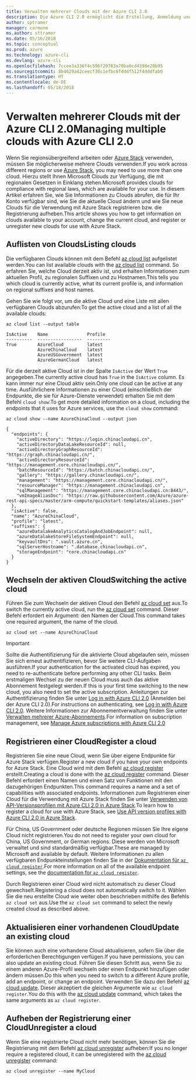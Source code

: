 ```yaml
---
title: Verwalten mehrerer Clouds mit der Azure CLI 2.0
description: Die Azure CLI 2.0 ermöglicht die Erstellung, Anmeldung und Verwaltung von bzw. bei mehreren Clouds.
author: sptramer
manager: carmonm
ms.author: sttramer
ms.date: 05/16/2018
ms.topic: conceptual
ms.prod: azure
ms.technology: azure-cli
ms.devlang: azure-cli
ms.openlocfilehash: 7ccee3a336f4c596f29783a70ba0cd4398e20b95
ms.sourcegitcommit: 8b4629a42ceecf30c1efbc6fdddf512f4dddfab0
ms.translationtype: HT
ms.contentlocale: de-DE
ms.lasthandoff: 05/18/2018
---
```

# <a name="managing-multiple-clouds-with-azure-cli-20"></a><span data-ttu-id="dc9eb-103">Verwalten mehrerer Clouds mit der Azure CLI 2.0</span><span class="sxs-lookup"><span data-stu-id="dc9eb-103">Managing multiple clouds with Azure CLI 2.0</span></span>

<span data-ttu-id="dc9eb-104">Wenn Sie regionsübergreifend arbeiten oder [Azure Stack](https://docs.microsoft.com/azure/azure-stack/user/) verwenden, müssen Sie möglicherweise mehrere Clouds verwenden.</span><span class="sxs-lookup"><span data-stu-id="dc9eb-104">If you work across different regions or use [Azure Stack](https://docs.microsoft.com/azure/azure-stack/user/), you may need to use more than one cloud.</span></span> <span data-ttu-id="dc9eb-105">Hierzu stellt Ihnen Microsoft Clouds zur Verfügung, die mit regionalen Gesetzen in Einklang stehen.</span><span class="sxs-lookup"><span data-stu-id="dc9eb-105">Microsoft provides clouds for compliance with regional laws, which are available for your use.</span></span> <span data-ttu-id="dc9eb-106">In diesem Artikel erfahren Sie, wie Sie Informationen zu Clouds abrufen, die für Ihr Konto verfügbar sind, wie Sie die aktuelle Cloud ändern und wie Sie neue Clouds für die Verwendung mit Azure Stack registrieren bzw. die Registrierung aufheben.</span><span class="sxs-lookup"><span data-stu-id="dc9eb-106">This article shows you how to get information on clouds available to your account, change the current cloud, and register or unregister new clouds for use with Azure Stack.</span></span>

## <a name="listing-clouds"></a><span data-ttu-id="dc9eb-107">Auflisten von Clouds</span><span class="sxs-lookup"><span data-stu-id="dc9eb-107">Listing clouds</span></span>

<span data-ttu-id="dc9eb-108">Die verfügbaren Clouds können mit dem Befehl [az cloud list](/cli/azure/cloud#az-cloud-list) aufgelistet werden.</span><span class="sxs-lookup"><span data-stu-id="dc9eb-108">You can list available clouds with the [az cloud list](/cli/azure/cloud#az-cloud-list) command.</span></span> <span data-ttu-id="dc9eb-109">So erfahren Sie, welche Cloud derzeit aktiv ist, und erhalten Informationen zum aktuellen Profil, zu regionalen Suffixen und zu Hostnamen.</span><span class="sxs-lookup"><span data-stu-id="dc9eb-109">This tells you which cloud is currently active, what its current profile is, and information on regional suffixes and host names.</span></span>

<span data-ttu-id="dc9eb-110">Gehen Sie wie folgt vor, um die aktive Cloud und eine Liste mit allen verfügbaren Clouds abzurufen:</span><span class="sxs-lookup"><span data-stu-id="dc9eb-110">To get the active cloud and a list of all the available clouds:</span></span>

```azurecli-interactive
az cloud list --output table
```

```output
IsActive    Name               Profile
----------  -----------------  ---------
True        AzureCloud         latest
            AzureChinaCloud    latest
            AzureUSGovernment  latest
            AzureGermanCloud   latest
```

<span data-ttu-id="dc9eb-111">Für die derzeit aktive Cloud ist in der Spalte `IsActive` der Wert `True` angegeben.</span><span class="sxs-lookup"><span data-stu-id="dc9eb-111">The currently active cloud has `True` in the `IsActive` column.</span></span> <span data-ttu-id="dc9eb-112">Es kann immer nur eine Cloud aktiv sein.</span><span class="sxs-lookup"><span data-stu-id="dc9eb-112">Only one cloud can be active at any time.</span></span> <span data-ttu-id="dc9eb-113">Ausführlichere Informationen zu einer Cloud (einschließlich der Endpunkte, die sie für Azure-Dienste verwendet) erhalten Sie mit dem Befehl `cloud show`:</span><span class="sxs-lookup"><span data-stu-id="dc9eb-113">To get more detailed information on a cloud, including the endpoints that it uses for Azure services, use the `cloud show` command:</span></span>

```azurecli-interactive
az cloud show --name AzureChinaCloud --output json
```

```output
{
  "endpoints": {
    "activeDirectory": "https://login.chinacloudapi.cn",
    "activeDirectoryDataLakeResourceId": null,
    "activeDirectoryGraphResourceId": "https://graph.chinacloudapi.cn/",
    "activeDirectoryResourceId": "https://management.core.chinacloudapi.cn/",
    "batchResourceId": "https://batch.chinacloudapi.cn/",
    "gallery": "https://gallery.chinacloudapi.cn/",
    "management": "https://management.core.chinacloudapi.cn/",
    "resourceManager": "https://management.chinacloudapi.cn",
    "sqlManagement": "https://management.core.chinacloudapi.cn:8443/",
    "vmImageAliasDoc": "https://raw.githubusercontent.com/Azure/azure-rest-api-specs/master/arm-compute/quickstart-templates/aliases.json"
  },
  "isActive": false,
  "name": "AzureChinaCloud",
  "profile": "latest",
  "suffixes": {
    "azureDatalakeAnalyticsCatalogAndJobEndpoint": null,
    "azureDatalakeStoreFileSystemEndpoint": null,
    "keyvaultDns": ".vault.azure.cn",
    "sqlServerHostname": ".database.chinacloudapi.cn",
    "storageEndpoint": "core.chinacloudapi.cn"
  }
}
```

## <a name="switching-the-active-cloud"></a><span data-ttu-id="dc9eb-114">Wechseln der aktiven Cloud</span><span class="sxs-lookup"><span data-stu-id="dc9eb-114">Switching the active cloud</span></span>

<span data-ttu-id="dc9eb-115">Führen Sie zum Wechseln der aktiven Cloud den Befehl [az cloud set](/cli/azure/cloud#az-cloud-set) aus.</span><span class="sxs-lookup"><span data-stu-id="dc9eb-115">To switch the currently active cloud, run the [az cloud set](/cli/azure/cloud#az-cloud-set) command.</span></span> <span data-ttu-id="dc9eb-116">Dieser Befehl erfordert ein Argument: den Namen der Cloud.</span><span class="sxs-lookup"><span data-stu-id="dc9eb-116">This command takes one required argument, the name of the cloud.</span></span>

```azurecli-interactive
az cloud set --name AzureChinaCloud
```

> [!IMPORTANT]
> <span data-ttu-id="dc9eb-117">Sollte die Authentifizierung für die aktivierte Cloud abgelaufen sein, müssen Sie sich erneut authentifizieren, bevor Sie weitere CLI-Aufgaben ausführen.</span><span class="sxs-lookup"><span data-stu-id="dc9eb-117">If your authentication for the activated cloud has expired, you need to re-authenticate before performing any other CLI tasks.</span></span> <span data-ttu-id="dc9eb-118">Beim erstmaligen Wechsel zu der neuen Cloud muss auch das aktive Abonnement festgelegt werden.</span><span class="sxs-lookup"><span data-stu-id="dc9eb-118">If this is your first time switching to the new cloud, you also need to set the active subscription.</span></span>
> <span data-ttu-id="dc9eb-119">Anleitungen zur Authentifizierung finden Sie unter [Log in with Azure CLI 2.0](authenticate-azure-cli.md) (Anmelden bei der Azure CLI 2.0).</span><span class="sxs-lookup"><span data-stu-id="dc9eb-119">For instructions on authenticating, see [Log in with Azure CLI 2.0](authenticate-azure-cli.md).</span></span> <span data-ttu-id="dc9eb-120">Weitere Informationen zur Abonnementverwaltung finden Sie unter [Verwalten mehrerer Azure-Abonnements](manage-azure-subscriptions-azure-cli.md).</span><span class="sxs-lookup"><span data-stu-id="dc9eb-120">For information on subscription management, see [Manage Azure subscriptions with Azure CLI 2.0](manage-azure-subscriptions-azure-cli.md)</span></span>

## <a name="register-a-cloud"></a><span data-ttu-id="dc9eb-121">Registrieren einer Cloud</span><span class="sxs-lookup"><span data-stu-id="dc9eb-121">Register a cloud</span></span>

<span data-ttu-id="dc9eb-122">Registrieren Sie eine neue Cloud, wenn Sie über eigene Endpunkte für Azure Stack verfügen.</span><span class="sxs-lookup"><span data-stu-id="dc9eb-122">Register a new cloud if you have your own endpoints for Azure Stack.</span></span> <span data-ttu-id="dc9eb-123">Eine Cloud wird mit dem Befehl [az cloud register](/cli/azure/cloud#az-cloud-register) erstellt.</span><span class="sxs-lookup"><span data-stu-id="dc9eb-123">Creating a cloud is done with the [az cloud register](/cli/azure/cloud#az-cloud-register) command.</span></span> <span data-ttu-id="dc9eb-124">Dieser Befehl erfordert einen Namen und einen Satz von Funktionen mit den dazugehörigen Endpunkten.</span><span class="sxs-lookup"><span data-stu-id="dc9eb-124">This command requires a name and a set of capabilities with associated endpoints.</span></span> <span data-ttu-id="dc9eb-125">Informationen zum Registrieren einer Cloud für die Verwendung mit Azure Stack finden Sie unter [Verwenden von API-Versionsprofilen mit Azure CLI 2.0 in Azure Stack](/azure/azure-stack/user/azure-stack-version-profiles-azurecli2#connect-to-azure-stack).</span><span class="sxs-lookup"><span data-stu-id="dc9eb-125">To learn how to register a cloud for use with Azure Stack, see [Use API version profiles with Azure CLI 2.0 in Azure Stack](/azure/azure-stack/user/azure-stack-version-profiles-azurecli2#connect-to-azure-stack).</span></span>

<span data-ttu-id="dc9eb-126">Für China, US Government oder deutsche Regionen müssen Sie Ihre eigene Cloud nicht registrieren.</span><span class="sxs-lookup"><span data-stu-id="dc9eb-126">You do not need to register your own cloud for China, US Government, or German regions.</span></span> <span data-ttu-id="dc9eb-127">Diese werden von Microsoft verwaltet und sind standardmäßig verfügbar.</span><span class="sxs-lookup"><span data-stu-id="dc9eb-127">These are managed by Microsoft and available by default.</span></span>  <span data-ttu-id="dc9eb-128">Weitere Informationen zu allen verfügbaren Endpunkteinstellungen finden Sie in der [Dokumentation für `az cloud register`](/cli/azure/cloud#az-cloud-register).</span><span class="sxs-lookup"><span data-stu-id="dc9eb-128">For more information on all of the available endpoint settings, see the [documentation for `az cloud register`](/cli/azure/cloud#az-cloud-register).</span></span>

<span data-ttu-id="dc9eb-129">Durch Registrieren einer Cloud wird nicht automatisch zu dieser Cloud gewechselt.</span><span class="sxs-lookup"><span data-stu-id="dc9eb-129">Registering a cloud does not automatically switch to it.</span></span> <span data-ttu-id="dc9eb-130">Wählen Sie die neu erstellte Cloud wie weiter oben beschrieben mithilfe des Befehls `az cloud set` aus.</span><span class="sxs-lookup"><span data-stu-id="dc9eb-130">Use the `az cloud set` command to select the newly created cloud as described above.</span></span>

## <a name="update-an-existing-cloud"></a><span data-ttu-id="dc9eb-131">Aktualisieren einer vorhandenen Cloud</span><span class="sxs-lookup"><span data-stu-id="dc9eb-131">Update an existing cloud</span></span>

<span data-ttu-id="dc9eb-132">Sie können auch eine vorhandene Cloud aktualisieren, sofern Sie über die erforderlichen Berechtigungen verfügen.</span><span class="sxs-lookup"><span data-stu-id="dc9eb-132">If you have permissions, you can also update an existing cloud.</span></span> <span data-ttu-id="dc9eb-133">Führen Sie diesen Schritt aus, wenn Sie zu einem anderen Azure-Profil wechseln oder einen Endpunkt hinzufügen oder ändern müssen.</span><span class="sxs-lookup"><span data-stu-id="dc9eb-133">Do this when you need to switch to a different Azure profile, add an endpoint, or change an endpoint.</span></span>
<span data-ttu-id="dc9eb-134">Verwenden Sie dazu den Befehl [az cloud update](/cli/azure/cloud#az-cloud-update). Dieser akzeptiert die gleichen Argumente wie `az cloud register`.</span><span class="sxs-lookup"><span data-stu-id="dc9eb-134">You do this with the [az cloud update](/cli/azure/cloud#az-cloud-update) command, which takes the same arguments as `az cloud register`.</span></span>

## <a name="unregister-a-cloud"></a><span data-ttu-id="dc9eb-135">Aufheben der Registrierung einer Cloud</span><span class="sxs-lookup"><span data-stu-id="dc9eb-135">Unregister a cloud</span></span>

<span data-ttu-id="dc9eb-136">Wenn Sie eine registrierte Cloud nicht mehr benötigen, können Sie die Registrierung mit dem Befehl [az cloud unregister](/cli/azure/cloud#az-cloud-unregister) aufheben:</span><span class="sxs-lookup"><span data-stu-id="dc9eb-136">If you no longer require a registered cloud, it can be unregistered with the [az cloud unregister](/cli/azure/cloud#az-cloud-unregister) command:</span></span>

```azurecli-interactive
az cloud unregister --name MyCloud
```
